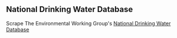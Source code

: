 National Drinking Water Database
--------------------------------

Scrape The Environmental Working Group's [National Drinking Water Database](http://www.ewg.org/tap-water/)

